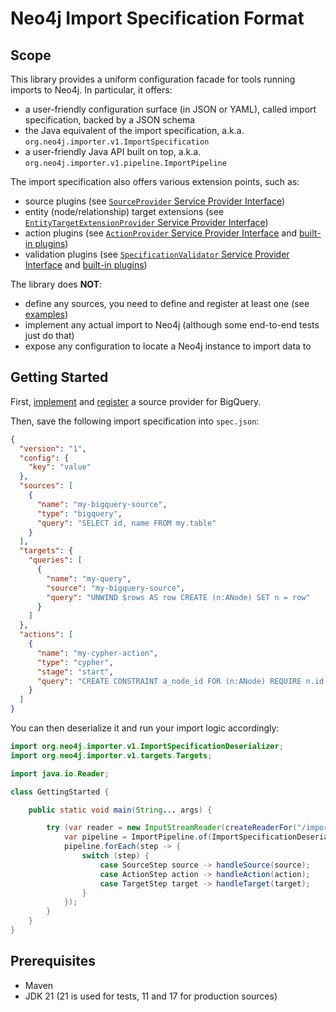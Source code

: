 # Neo4j Import Specification Format

## Scope

This library provides a uniform configuration facade for tools running imports to Neo4j.
In particular, it offers:

- a user-friendly configuration surface (in JSON or YAML), called import specification, backed by a JSON schema
- the Java equivalent of the import specification, a.k.a. `org.neo4j.importer.v1.ImportSpecification`
- a user-friendly Java API built on top, a.k.a. `org.neo4j.importer.v1.pipeline.ImportPipeline`

The import specification also offers various extension points, such as:

- source plugins (see [`SourceProvider` Service Provider Interface](https://github.com/neo4j/import-spec/blob/main/src/main/java/org/neo4j/importer/v1/sources/SourceProvider.java))
- entity (node/relationship) target extensions (see [`EntityTargetExtensionProvider` Service Provider Interface](https://github.com/neo4j/import-spec/blob/main/src/main/java/org/neo4j/importer/v1/targets/EntityTargetExtensionProvider.java))
- action plugins (see [`ActionProvider` Service Provider Interface](https://github.com/neo4j/import-spec/blob/main/src/main/java/org/neo4j/importer/v1/actions/ActionProvider.java) and [built-in plugins](https://github.com/neo4j/import-spec/tree/main/src/main/java/org/neo4j/importer/v1/actions/plugin))
- validation plugins (see [`SpecificationValidator` Service Provider Interface](https://github.com/neo4j/import-spec/blob/main/src/main/java/org/neo4j/importer/v1/validation/SpecificationValidator.java) and [built-in plugins](https://github.com/neo4j/import-spec/tree/main/src/main/java/org/neo4j/importer/v1/validation/plugin))

The library does **NOT**:

- define any sources, you need to define and register at least one (see [examples](https://github.com/neo4j/import-spec/tree/main/src/test/java/org/neo4j/importer/v1/sources/))
- implement any actual import to Neo4j (although some end-to-end tests just do that)
- expose any configuration to locate a Neo4j instance to import data to

## Getting Started

First, [implement](https://github.com/neo4j/import-spec/blob/main/src/test/java/org/neo4j/importer/v1/sources/BigQuerySourceProvider.java) and [register](https://github.com/neo4j/import-spec/blob/main/src/test/resources/META-INF/services/org.neo4j.importer.v1.sources.SourceProvider#L1) a source provider for BigQuery.

Then, save the following import specification into `spec.json`:

```json
{
  "version": "1",
  "config": {
    "key": "value"
  },
  "sources": [
    {
      "name": "my-bigquery-source",
      "type": "bigquery",
      "query": "SELECT id, name FROM my.table"
    }
  ],
  "targets": {
    "queries": [
      {
        "name": "my-query",
        "source": "my-bigquery-source",
        "query": "UNWIND $rows AS row CREATE (n:ANode) SET n = row"
      }
    ]
  },
  "actions": [
    {
      "name": "my-cypher-action",
      "type": "cypher",
      "stage": "start",
      "query": "CREATE CONSTRAINT a_node_id FOR (n:ANode) REQUIRE n.id IS UNIQUE"
    }
  ]
}
```

You can then deserialize it and run your import logic accordingly:

```java
import org.neo4j.importer.v1.ImportSpecificationDeserializer;
import org.neo4j.importer.v1.targets.Targets;

import java.io.Reader;

class GettingStarted {

    public static void main(String... args) {

        try (var reader = new InputStreamReader(createReaderFor("/import/spec.yaml"))) {
            var pipeline = ImportPipeline.of(ImportSpecificationDeserializer.deserialize(reader));
            pipeline.forEach(step -> { 
                switch (step) {
                    case SourceStep source -> handleSource(source);
                    case ActionStep action -> handleAction(action);
                    case TargetStep target -> handleTarget(target);
                }
            });
        }
    }
}
```

## Prerequisites

- Maven
- JDK 21 (21 is used for tests, 11 and 17 for production sources)
